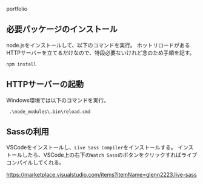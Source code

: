 portfolio


## 必要パッケージのインストール
node.jsをインストールして、以下のコマンドを実行。
ホットリロードがあるHTTPサーバーを立てるだけなので、特段必要ないけれど念のため手順を記す。
```
npm install
```

## HTTPサーバーの起動
Windows環境では以下のコマンドを実行。
```
 .\node_modules\.bin\reload.cmd
 ```

 ## Sassの利用
 VSCodeをインストールし、`Live Sass Compiler`をインストールする。
インストールしたら、VSCode上の右下の`Watch Sass`のボタンをクリックすればライブコンパイルしてくれる。

https://marketplace.visualstudio.com/items?itemName=glenn2223.live-sass
